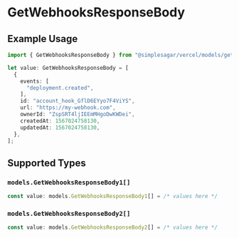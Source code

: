 # GetWebhooksResponseBody

## Example Usage

```typescript
import { GetWebhooksResponseBody } from "@simplesagar/vercel/models/getwebhooksop.js";

let value: GetWebhooksResponseBody = [
  {
    events: [
      "deployment.created",
    ],
    id: "account_hook_GflD6EYyo7F4ViYS",
    url: "https://my-webhook.com",
    ownerId: "ZspSRT4ljIEEmMHgoDwKWDei",
    createdAt: 1567024758130,
    updatedAt: 1567024758130,
  },
];
```

## Supported Types

### `models.GetWebhooksResponseBody1[]`

```typescript
const value: models.GetWebhooksResponseBody1[] = /* values here */
```

### `models.GetWebhooksResponseBody2[]`

```typescript
const value: models.GetWebhooksResponseBody2[] = /* values here */
```

